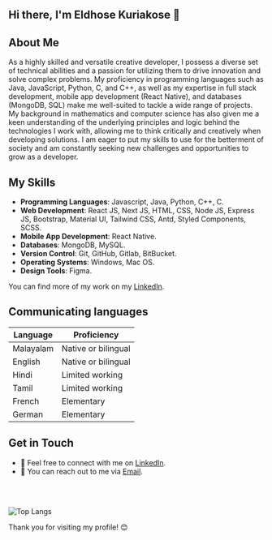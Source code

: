 ## Hi there,&nbsp;I'm Eldhose Kuriakose 👋

## About Me

As a highly skilled and versatile creative developer, I possess a diverse set of technical abilities and a passion for utilizing them to drive innovation and solve complex problems. My proficiency in programming languages such as Java, JavaScript, Python, C, and C++, as well as my expertise in full stack development, mobile app development (React Native), and databases (MongoDB, SQL) make me well-suited to tackle a wide range of projects. My background in mathematics and computer science has also given me a keen understanding of the underlying principles and logic behind the technologies I work with, allowing me to think critically and creatively when developing solutions. I am eager to put my skills to use for the betterment of society and am constantly seeking new challenges and opportunities to grow as a developer.

## My Skills

- **Programming Languages**: Javascript, Java, Python, C++, C.
- **Web Development**: React JS, Next JS, HTML, CSS, Node JS, Express JS, Bootstrap, Material UI, Tailwind CSS, Antd, Styled Components, SCSS.
- **Mobile App Development**: React Native.
- **Databases**: MongoDB, MySQL.
- **Version Control**: Git, GitHub, Gitlab, BitBucket.
- **Operating Systems**: Windows, Mac OS.
- **Design Tools**: Figma.

You can find more of my work on my [LinkedIn](https://www.linkedin.com/in/eldhose-kuriakose-59b141141/).

## Communicating languages

| Language       | Proficiency              |
| -------------- | ------------------------ |
| Malayalam      | Native or bilingual      |
| English        | Native or bilingual      |
| Hindi          | Limited working          |
| Tamil          | Limited working          |
| French         | Elementary               |
| German         | Elementary               |

## Get in Touch

- 💬 Feel free to connect with me on [LinkedIn](https://www.linkedin.com/in/eldhose-kuriakose-59b141141/).
- 📧 You can reach out to me via [Email](mailto:eldhosekuriakose96@gmail.com).
<br />
<br />

![Top Langs](https://github-readme-stats.vercel.app/api/top-langs/?username=EldhoseKuriakose&layout=compact&theme=dark)

Thank you for visiting my profile! 😊
